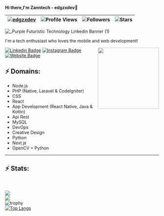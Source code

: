 <b>Hi there,I'm Zanntech - edgzxdev</b>👋<br>

| [![edgzxdev](https://img.shields.io/badge/edgzx-dev-<COLOR>.svg)](https://shields.io/) | ![Profile Views](https://komarev.com/ghpvc/?username=edgzxdev&color=blue) | ![Followers](https://img.shields.io/github/followers/edgzxdev) | ![Stars](https://img.shields.io/github/stars/edgzxdev?label=Profile%20Stars&logo=Profile%20stars&logoColor=g) |
--| --| --| --|

![_Purple Futuristic Technology Linkedin Banner (1)](https://user-images.githubusercontent.com/122640934/212404305-c058175d-4723-4503-bb0b-8b745a6f6d96.png)

<!-- You can create your own header images using Canva, it has a lot of templates. If you do, use the following link https://www.canva.com/join/celeriac-tread-jellyfish -->

I'm a tech enthusiast who loves the mobile and web development!

<img align='right' src='https://media.giphy.com/media/bcKmIWkUMCjVm/giphy.gif' width='200"'>


[![Linkedin Badge](https://img.shields.io/badge/-zanntech-blue?style=flat-square&logo=Linkedin&logoColor=white&link=https://www.linkedin.com/in/zannetsol/)](https://www.linkedin.com/in/zannetsol/)
[![Instagram Badge](https://img.shields.io/badge/-gonedustx-e4405f?style=flat-square&logo=Instagram&logoColor=white&link=https://www.instagram.com/gonedustx/)](https://www.instagram.com/gonedustx/)
[![Website Badge](https://img.shields.io/badge/-Portfolio-e34f26?style=flat-square&logo=HTML5&logoColor=white&link=https://jayraj.co.in/)](https://zannet.vercel.app/)

## ⚡ Domains:
- Node.js
- PHP (Native, Laravel & CodeIgniter)
- CSS
- React
- App Development (React Native, Java & Kotlin)
- Api Rest
- MySQL
- DevOps
- Creative Design
- Python
- Next.js
- OpenCV + Python

-------
## ⚡ Stats:
<br><br>
![](https://github-readme-stats.vercel.app/api?username=edgzxdev&theme=dark&hide_border=false&include_all_commits=true&count_private=true&locale=es)\
![](https://github-readme-streak-stats.herokuapp.com?user=edgzxdev&theme=dark&hide_border=false&include_all_commits=true&count_private=true)\
![trophy](https://github-profile-trophy.vercel.app?username=edgzxdev&margin-w=8&include_all_commits=true&count_private=true&theme=dark)\
[![Top Langs](https://github-readme-stats-nine-brown.vercel.app/api/top-langs/?username=edgzxdev&layout=compact)](https://github.com/anuraghazra/github-readme-stats)    
